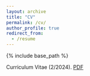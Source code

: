 ```yaml
---
layout: archive
title: "CV"
permalink: /cv/
author_profile: true
redirect_from:
  - /resume
---
```


{% include base_path %}

Curriculum Vitae (2/2024). [PDF](http://sotiriskak.github.io/files/SK_Resume.pdf)
